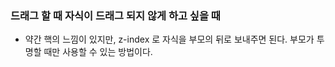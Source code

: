 ### 드래그 할 때 자식이 드래그 되지 않게 하고 싶을 때

- 약간 핵의 느낌이 있지만, z-index 로 자식을 부모의 뒤로 보내주면 된다. 부모가 투명할 때만 사용할 수 있는 방법이다.
